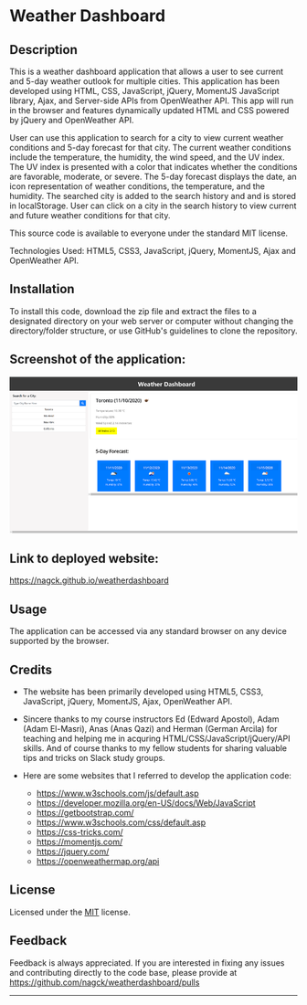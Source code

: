 # Weather Dashboard

## Description
This is a weather dashboard application that allows a user to see current and 5-day weather outlook for multiple cities. This application has been developed using HTML, CSS, JavaScript, jQuery, MomentJS JavaScript library, Ajax, and Server-side APIs from OpenWeather API. This app will run in the browser and features dynamically updated HTML and CSS powered by jQuery and OpenWeather API. 

User can use this application to search for a city to view current weather conditions and 5-day forecast for that city. The current weather conditions include the temperature, the humidity, the wind speed, and the UV index. The UV index is presented with a color that indicates whether the conditions are favorable, moderate, or severe. The 5-day forecast displays the date, an icon representation of weather conditions, the temperature, and the humidity.
The searched city is added to the search history and and is stored in localStorage.
User can click on a city in the search history  to view current and future weather conditions for that city.

This source code is available to everyone under the standard MIT license.

Technologies Used: HTML5, CSS3, JavaScript, jQuery, MomentJS, Ajax and OpenWeather API.

## Installation

To install this code, download the zip file and extract the files to a designated directory on your web server or computer without changing the directory/folder structure, or use GitHub's guidelines to clone the repository. 

## Screenshot of the application:
![](images/weather.png)

## Link to deployed website:
https://nagck.github.io/weatherdashboard

## Usage 

The application can be accessed via any standard browser on any device supported by the browser.

## Credits

- The website has been primarily developed using HTML5, CSS3, JavaScript, jQuery, MomentJS, Ajax, OpenWeather API.  

- Sincere thanks to my course instructors Ed (Edward Apostol), Adam (Adam El-Masri), Anas (Anas Qazi) and Herman (German Arcila) for teaching and helping me in acquring HTML/CSS/JavaScript/jQuery/API skills. And of course thanks to my fellow students for sharing valuable tips and tricks on Slack study groups.

- Here are some websites that I referred to develop the application code:
    * https://www.w3schools.com/js/default.asp
    * https://developer.mozilla.org/en-US/docs/Web/JavaScript
    * https://getbootstrap.com/
    * https://www.w3schools.com/css/default.asp
    * https://css-tricks.com/
    * https://momentjs.com/
    * https://jquery.com/
    * https://openweathermap.org/api



## License
Licensed under the [MIT](https://choosealicense.com/licenses/mit/) license.

## Feedback
Feedback is always appreciated. If you are interested in fixing any issues and contributing directly to the code base, please provide at  https://github.com/nagck/weatherdashboard/pulls

---

